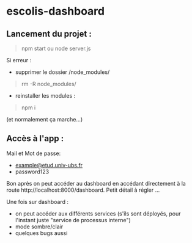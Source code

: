 # escolis-dashboard

## Lancement du projet : 
> npm start
    ou
> node server.js

Si erreur : 
- supprimer le dossier /node_modules/
> rm -R node_modules/
- reinstaller les modules : 
> npm i

(et normalement ça marche...)


## Accès à l'app :
Mail et Mot de passe:
- example@etud.univ-ubs.fr
- password123

Bon après on peut accéder au dashboard en accédant directement à la route http://localhost:8000/dashboard. Petit détail à régler ...

Une fois sur dashboard : 
- on peut accéder aux différents services (s'ils sont déployés, pour l'instant juste "service de processus interne")
- mode sombre/clair
- quelques bugs aussi
